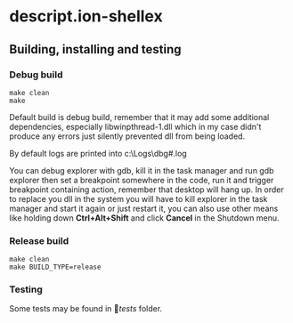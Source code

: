 # descript.ion-shellex

## Building, installing and testing

### Debug build
	make clean
	make

Default build is debug build, remember that it may add some additional dependencies,
especially libwinpthread-1.dll which in my case didn't produce any errors just 
silently prevented dll from being loaded.

By default logs are printed into c:\Logs\dbg#.log

You can debug explorer with gdb, kill it in the task manager and  run
	gdb explorer
then set a breakpoint somewhere in the code, run it and trigger breakpoint containing action,
remember that desktop will hang up.
In order to replace you dll in the system you will have to kill explorer in the task manager 
and start it again or just restart it, you can also use other means like holding down 
**Ctrl+Alt+Shift** and click **Cancel** in the Shutdown menu. 


### Release build
	make clean
	make BUILD_TYPE=release

### Testing
Some tests may be found in  :file_folder:*tests* folder.